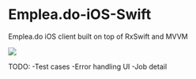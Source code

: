 # Emplea.do-iOS-Swift
Emplea.do iOS client built on top of RxSwift and MVVM

![](https://media.giphy.com/media/gKxB04H8GDJiauPMJb/giphy.gif)


TODO:
-Test cases
-Error handling UI
-Job detail
